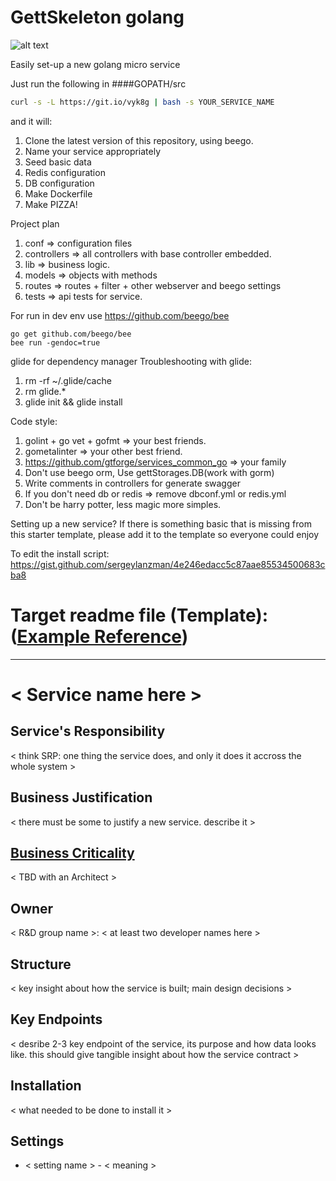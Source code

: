 # GettSkeleton golang
![alt text](https://cdn-images-2.medium.com/max/1200/1*AemYIFm92tl5RW9nBzNSAw.jpeg "")

Easily set-up a new golang micro service

Just run the following in 
####GOPATH/src
```bash
curl -s -L https://git.io/vyk8g | bash -s YOUR_SERVICE_NAME
```

and it will:
   1. Clone the latest version of this repository, using beego.
   2. Name your service appropriately
   3. Seed basic data
   4. Redis configuration
   5. DB configuration
   6. Make Dockerfile
   7. Make PIZZA!
  
Project plan
   1. conf => configuration files
   2. controllers => all controllers with base controller embedded.
   3. lib => business logic.
   4. models => objects with methods
   5. routes => routes + filter + other webserver and beego settings
   6. tests => api tests for service.

For run in dev env use https://github.com/beego/bee
```
go get github.com/beego/bee
bee run -gendoc=true
```
glide for dependency manager
Troubleshooting with glide:
   1. rm -rf ~/.glide/cache
   2. rm glide.*
   3. glide init && glide install

Code style:
   1. golint + go vet + gofmt => your best friends.
   2. gometalinter => your other best friend.
   3. https://github.com/gtforge/services_common_go => your family 
   4. Don't use beego orm, Use gettStorages.DB(work with gorm)
   5. Write comments in controllers for generate swagger
   6. If you don't need db or redis => remove dbconf.yml or redis.yml
   7. Don't be harry potter, less magic more simples.

Setting up a new service?
If there is something basic that is missing from this starter template, please add it to the template so everyone could enjoy

To edit the install script:
https://gist.github.com/sergeylanzman/4e246edacc5c87aae85534500683cba8

# Target readme file (Template): ([Example Reference](https://github.com/gtforge/arm_service/blob/dev/README.md))
----------

# \< Service name here >

## Service's Responsibility
\< think SRP: one thing the service does, and only it does it accross the whole system >

## Business Justification
\< there must be some to justify a new service. describe it >

## [Business Criticality](https://confluence.gtforge.com/display/AR/Business+Criticality)
\< TBD with an Architect >

## Owner
\< R&D group name >: \< at least two developer names here >

## Structure
\< key insight about how the service is built; main design decisions >

## Key Endpoints
\< desribe 2-3 key endpoint of the service, its purpose and how data looks like. this should give tangible insight about how the service contract >

## Installation
\< what needed to be done to install it >

## Settings
* \< setting name > - \< meaning >
